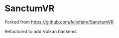 # SanctumVR
Forked from https://github.com/felixfaire/SanctumVR

Refactored to add Vulkan backend.


